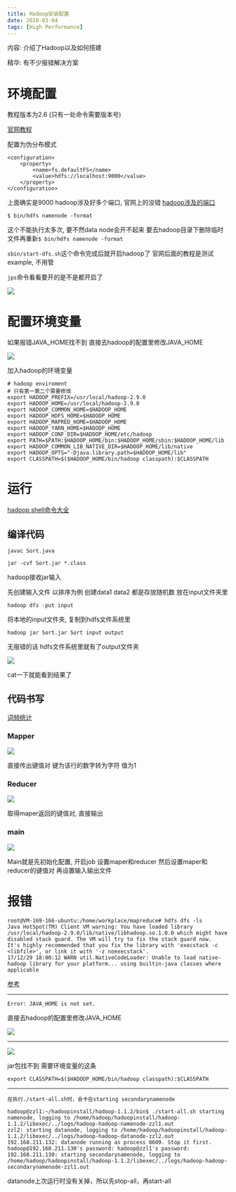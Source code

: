 ```yaml
---
title: Hadoop安装配置
date: 2018-03-04
tags: [High Performance]
---
```


内容: 介绍了Hadoop以及如何搭建

精华: 有不少报错解决方案

<!-- more -->

# 环境配置

教程版本为2.6
(只有一处命令需要版本号)

[官网教程](http://hadoop.apache.org/docs/r2.6.0/hadoop-project-dist/hadoop-common/SingleCluster.html#Pseudo-Distributed_Operation)

配置为伪分布模式

```
<configuration>
    <property>
        <name>fs.defaultFS</name>
        <value>hdfs://localhost:9000</value>
    </property>
</configuration>
```
上面确实是9000
hadoop涉及好多个端口, 官网上的没错
[hadoop涉及的端口](http://blog.csdn.net/wulantian/article/details/46341043)

`$ bin/hdfs namenode -format`

这个不能执行太多次, 要不然data node会开不起来
要去hadoop目录下删除临时文件再重新`$ bin/hdfs namenode -format`

`sbin/start-dfs.sh`这个命令完成后就开启hadoop了
官网后面的教程是测试example, 不用管

`jps`命令看看要开的是不是都开启了

![](http://media.huangkaibo.cn/17-12-30/19807351.jpg)

# 配置环境变量

如果报错JAVA_HOME找不到
直接去hadoop的配置里修改JAVA_HOME

![](http://media.huangkaibo.cn/17-12-30/40718168.jpg)

加入hadoop的环境变量
```
# hadoop enviroment
# 只有第一第二个需要修改
export HADOOP_PREFIX=/usr/local/hadoop-2.9.0
export HADOOP_HOME=/usr/local/hadoop-2.9.0
export HADOOP_COMMON_HOME=$HADOOP_HOME
export HADOOP_HDFS_HOME=$HADOOP_HOME
export HADOOP_MAPRED_HOME=$HADOOP_HOME
export HADOOP_YARN_HOME=$HADOOP_HOME
export HADOOP_CONF_DIR=$HADOOP_HOME/etc/hadoop
export PATH=$PATH:$HADOOP_HOME/bin:$HADOOP_HOME/sbin:$HADOOP_HOME/lib
export HADOOP_COMMON_LIB_NATIVE_DIR=$HADOOP_HOME/lib/native
export HADOOP_OPTS="-Djava.library.path=$HADOOP_HOME/lib"
export CLASSPATH=$($HADOOP_HOME/bin/hadoop classpath):$CLASSPATH
```

# 运行

[hadoop shell命令大全](http://hadoop.apache.org/docs/r1.0.4/cn/hdfs_shell.html)

## 编译代码

`javac Sort.java`

`jar -cvf Sort.jar *.class`

hadoop接收jar输入

先创建输入文件
以排序为例
创建data1  data2
都是存放随机数
放在input文件夹里

`hadoop dfs -put input`

将本地的input文件夹, 复制到hdfs文件系统里

`hadoop jar Sort.jar Sort input output`

无报错的话
hdfs文件系统里就有了output文件夹

![](http://media.huangkaibo.cn/17-12-30/28098800.jpg)

cat一下就能看到结果了

## 代码书写

[词频统计](http://blog.csdn.net/litianxiang_kaola/article/details/71154302)

### Mapper

![](http://media.huangkaibo.cn/17-12-30/6896171.jpg)

直接传出键值对
键为该行的数字转为字符
值为1

### Reducer

![](http://media.huangkaibo.cn/17-12-30/47900333.jpg)

取得maper返回的键值对, 直接输出

### main

![](http://media.huangkaibo.cn/17-12-30/61763524.jpg)

Main就是先初始化配置, 开启job
设置maper和reducer
然后设置maper和reducer的键值对
再设置输入输出文件

# 报错

```
root@VM-169-166-ubuntu:/home/workplace/mapreduce# hdfs dfs -ls
Java HotSpot(TM) Client VM warning: You have loaded library /usr/local/hadoop-2.9.0/lib/native/libhadoop.so.1.0.0 which might have disabled stack guard. The VM will try to fix the stack guard now.
It's highly recommended that you fix the library with 'execstack -c <libfile>', or link it with '-z noexecstack'.
17/12/29 18:00:12 WARN util.NativeCodeLoader: Unable to load native-hadoop library for your platform... using builtin-java classes where applicable
```

[参考](http://blog.csdn.net/l1028386804/article/details/51538611)

---

```
Error: JAVA_HOME is not set.
```

直接去hadoop的配置里修改JAVA_HOME

![](http://media.huangkaibo.cn/17-12-30/12510868.jpg)

---

![](http://media.huangkaibo.cn/17-12-30/26472741.jpg)

jar包找不到
需要环境变量的这条

`export CLASSPATH=$($HADOOP_HOME/bin/hadoop classpath):$CLASSPATH`

---

```
在执行./start-all.sh时，会卡在starting secondarynamenode

hadoop@zzl1:~/hadoopinstall/hadoop-1.1.2/bin$ ./start-all.sh starting namenode, logging to /home/hadoop/hadoopinstall/hadoop-1.1.2/libexec/../logs/hadoop-hadoop-namenode-zzl1.out
zzl2: starting datanode, logging to /home/hadoop/hadoopinstall/hadoop-1.1.2/libexec/../logs/hadoop-hadoop-datanode-zzl2.out
192.168.211.132: datanode running as process 8609. Stop it first.
hadoop@192.168.211.130's password: hadoop@zzl1's password: 
192.168.211.130: starting secondarynamenode, logging to /home/hadoop/hadoopinstall/hadoop-1.1.2/libexec/../logs/hadoop-hadoop-secondarynamenode-zzl1.out
```

datanode上次运行时没有关掉，所以先stop-all，再start-all
